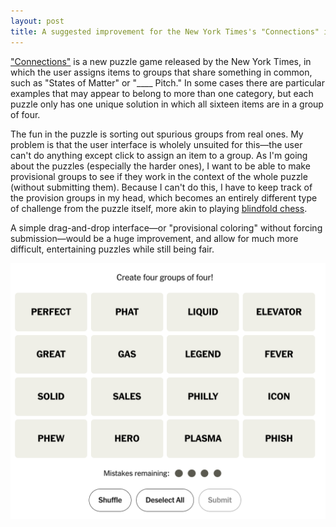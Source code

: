 ```yaml
---
layout: post
title: A suggested improvement for the New York Times's "Connections" interface
---
```


["Connections"](https://www.nytimes.com/games/connections) is a new puzzle game released by the New York Times, in which the user assigns items to groups that share something in common, such as "States of Matter" or "____ Pitch." In some cases there are particular examples that may appear to belong to more than one category, but each puzzle only has one unique solution in which all sixteen items are in a group of four.

The fun in the puzzle is sorting out spurious groups from real ones. My problem is that the user interface is wholely unsuited for this—the user can't do anything except click to assign an item to a group. As I'm going about the puzzles (especially the harder ones), I want to be able to make provisional groups to see if they work in the context of the whole puzzle (without submitting them). Because I can't do this, I have to keep track of the provision groups in my head, which becomes an entirely different type of challenge from the puzzle itself, more akin to playing [blindfold chess](https://en.wikipedia.org/wiki/Blindfold_chess).

A simple drag-and-drop interface—or "provisional coloring" without forcing submission—would be a huge improvement, and allow for much more difficult, entertaining puzzles while still being fair.

![New York Times Connections game](/images/connections.png)


